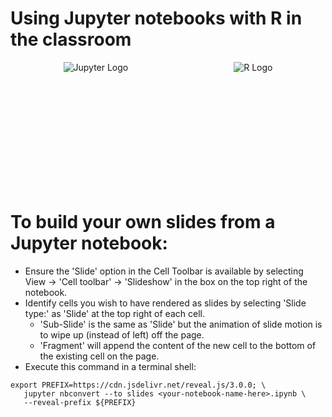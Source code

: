 # Using Jupyter notebooks with R in the classroom

<div style="width:100%;height:200px;display:flex;justify-content:space-around">
<img alt="Jupyter Logo" src="https://github.com/tanyaschlusser/Jupyter-with-R/blob/master/img/Jupyter-logo-200x200.png"/>
<img alt="R Logo" src="https://github.com/tanyaschlusser/Jupyter-with-R/blob/master/img/R-logo-229x200.png"/>
</div>

# To build your own slides from a Jupyter notebook:

- Ensure the 'Slide' option in the Cell Toolbar is available by selecting
  View → 'Cell toolbar' → 'Slideshow' in the box on the top right of the notebook.
- Identify cells you wish to have rendered as slides by selecting 'Slide type:' as
  'Slide' at the top right of each cell.
  - 'Sub-Slide' is the same as 'Slide' but the animation of slide motion is
    to wipe up (instead of left) off the page.
  - 'Fragment' will append the content of the new cell to the bottom of the existing
    cell on the page.
- Execute this command in a terminal shell:

```shell
export PREFIX=https://cdn.jsdelivr.net/reveal.js/3.0.0; \
   jupyter nbconvert --to slides <your-notebook-name-here>.ipynb \
   --reveal-prefix ${PREFIX}
```
